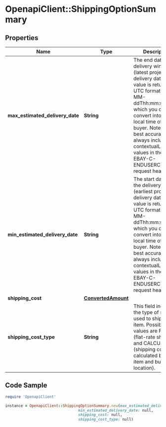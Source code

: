 # OpenapiClient::ShippingOptionSummary

## Properties

Name | Type | Description | Notes
------------ | ------------- | ------------- | -------------
**max_estimated_delivery_date** | **String** | The end date of the delivery window (latest projected delivery date). This value is returned in UTC format (yyyy-MM-ddThh:mm:ss.sssZ), which you can convert into the local time of the buyer. Note: For the best accuracy, always include the contextualLocation values in the X-EBAY-C-ENDUSERCTX request header. | [optional] 
**min_estimated_delivery_date** | **String** | The start date of the delivery window (earliest projected delivery date). This value is returned in UTC format (yyyy-MM-ddThh:mm:ss.sssZ), which you can convert into the local time of the buyer. Note: For the best accuracy, always include the contextualLocation values in the X-EBAY-C-ENDUSERCTX request header. | [optional] 
**shipping_cost** | [**ConvertedAmount**](ConvertedAmount.md) |  | [optional] 
**shipping_cost_type** | **String** | This field indicates the type of shipping used to ship the item. Possible values are FIXED (flat-rate shipping) and CALCULATED (shipping cost calculated based on item and buyer location). | [optional] 

## Code Sample

```ruby
require 'OpenapiClient'

instance = OpenapiClient::ShippingOptionSummary.new(max_estimated_delivery_date: null,
                                 min_estimated_delivery_date: null,
                                 shipping_cost: null,
                                 shipping_cost_type: null)
```


